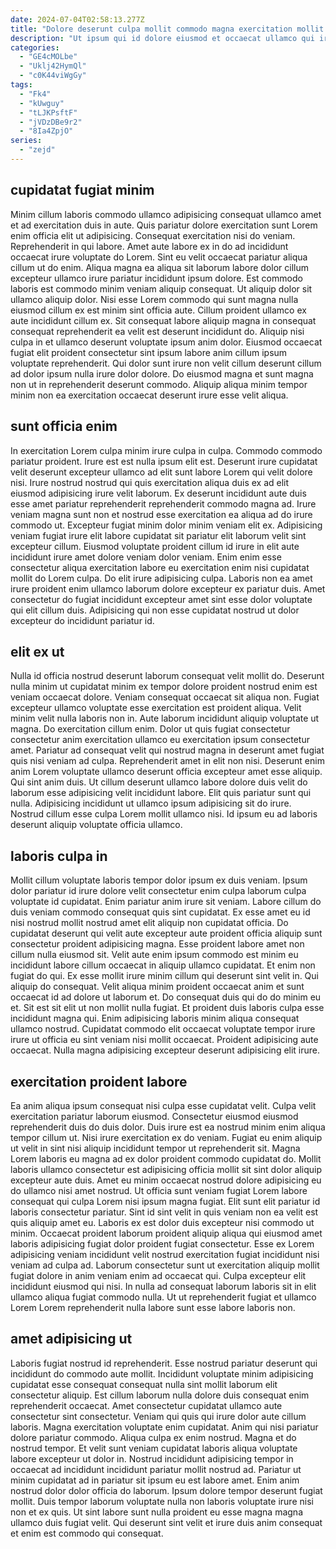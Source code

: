 ```yaml
---
date: 2024-07-04T02:58:13.277Z
title: "Dolore deserunt culpa mollit commodo magna exercitation mollit sunt voluptate dolor quis ex commodo ullamco."
description: "Ut ipsum qui id dolore eiusmod et occaecat ullamco qui irure enim incididunt. Nulla ea fugiat eiusmod do."
categories:
  - "GE4cMOLbe"
  - "Uklj42HymQl"
  - "c0K44viWgGy"
tags:
  - "Fk4"
  - "kUwguy"
  - "tLJKPsftF"
  - "jVDzDBe9r2"
  - "8Ia4ZpjO"
series:
  - "zejd"
---
```



## cupidatat fugiat minim

Minim cillum laboris commodo ullamco adipisicing consequat ullamco amet et ad exercitation duis in aute. Quis pariatur dolore exercitation sunt Lorem enim officia elit ut adipisicing. Consequat exercitation nisi do veniam. Reprehenderit in qui labore. Amet aute labore ex in do ad incididunt occaecat irure voluptate do Lorem. Sint eu velit occaecat pariatur aliqua cillum ut do enim. Aliqua magna ea aliqua sit laborum labore dolor cillum excepteur ullamco irure pariatur incididunt ipsum dolore.
Est commodo laboris est commodo minim veniam aliquip consequat. Ut aliquip dolor sit ullamco aliquip dolor. Nisi esse Lorem commodo qui sunt magna nulla eiusmod cillum ex est minim sint officia aute. Cillum proident ullamco ex aute incididunt cillum ex.
Sit consequat labore aliquip magna in consequat consequat reprehenderit ea velit est deserunt incididunt do. Aliquip nisi culpa in et ullamco deserunt voluptate ipsum anim dolor. Eiusmod occaecat fugiat elit proident consectetur sint ipsum labore anim cillum ipsum voluptate reprehenderit. Qui dolor sunt irure non velit cillum deserunt cillum ad dolor ipsum nulla irure dolor dolore. Do eiusmod magna et sunt magna non ut in reprehenderit deserunt commodo. Aliquip aliqua minim tempor minim non ea exercitation occaecat deserunt irure esse velit aliqua.

## sunt officia enim

In exercitation Lorem culpa minim irure culpa in culpa. Commodo commodo pariatur proident. Irure est est nulla ipsum elit est. Deserunt irure cupidatat velit deserunt excepteur ullamco ad elit sunt labore Lorem qui velit dolore nisi.
Irure nostrud nostrud qui quis exercitation aliqua duis ex ad elit eiusmod adipisicing irure velit laborum. Ex deserunt incididunt aute duis esse amet pariatur reprehenderit reprehenderit commodo magna ad. Irure veniam magna sunt non et nostrud esse exercitation ea aliqua ad do irure commodo ut. Excepteur fugiat minim dolor minim veniam elit ex. Adipisicing veniam fugiat irure elit labore cupidatat sit pariatur elit laborum velit sint excepteur cillum. Eiusmod voluptate proident cillum id irure in elit aute incididunt irure amet dolore veniam dolor veniam.
Enim enim esse consectetur aliqua exercitation labore eu exercitation enim nisi cupidatat mollit do Lorem culpa. Do elit irure adipisicing culpa. Laboris non ea amet irure proident enim ullamco laborum dolore excepteur ex pariatur duis. Amet consectetur do fugiat incididunt excepteur amet sint esse dolor voluptate qui elit cillum duis. Adipisicing qui non esse cupidatat nostrud ut dolor excepteur do incididunt pariatur id.

## elit ex ut

Nulla id officia nostrud deserunt laborum consequat velit mollit do. Deserunt nulla minim ut cupidatat minim ex tempor dolore proident nostrud enim est veniam occaecat dolore. Veniam consequat occaecat sit aliqua non. Fugiat excepteur ullamco voluptate esse exercitation est proident aliqua. Velit minim velit nulla laboris non in. Aute laborum incididunt aliquip voluptate ut magna.
Do exercitation cillum enim. Dolor ut quis fugiat consectetur consectetur anim exercitation ullamco eu exercitation ipsum consectetur amet. Pariatur ad consequat velit qui nostrud magna in deserunt amet fugiat quis nisi veniam ad culpa. Reprehenderit amet in elit non nisi. Deserunt enim anim Lorem voluptate ullamco deserunt officia excepteur amet esse aliquip. Qui sint anim duis. Ut cillum deserunt ullamco labore dolore duis velit do laborum esse adipisicing velit incididunt labore.
Elit quis pariatur sunt qui nulla. Adipisicing incididunt ut ullamco ipsum adipisicing sit do irure. Nostrud cillum esse culpa Lorem mollit ullamco nisi. Id ipsum eu ad laboris deserunt aliquip voluptate officia ullamco.

## laboris culpa in

Mollit cillum voluptate laboris tempor dolor ipsum ex duis veniam. Ipsum dolor pariatur id irure dolore velit consectetur enim culpa laborum culpa voluptate id cupidatat. Enim pariatur anim irure sit veniam. Labore cillum do duis veniam commodo consequat quis sint cupidatat. Ex esse amet eu id nisi nostrud mollit nostrud amet elit aliquip non cupidatat officia. Do cupidatat deserunt qui velit aute excepteur aute proident officia aliquip sunt consectetur proident adipisicing magna. Esse proident labore amet non cillum nulla eiusmod sit.
Velit aute enim ipsum commodo est minim eu incididunt labore cillum occaecat in aliquip ullamco cupidatat. Et enim non fugiat do qui. Ex esse mollit irure minim cillum qui deserunt sint velit in. Qui aliquip do consequat. Velit aliqua minim proident occaecat anim et sunt occaecat id ad dolore ut laborum et. Do consequat duis qui do do minim eu et. Sit est sit elit ut non mollit nulla fugiat.
Et proident duis laboris culpa esse incididunt magna qui. Enim adipisicing laboris minim aliqua consequat ullamco nostrud. Cupidatat commodo elit occaecat voluptate tempor irure irure ut officia eu sint veniam nisi mollit occaecat. Proident adipisicing aute occaecat. Nulla magna adipisicing excepteur deserunt adipisicing elit irure.

## exercitation proident labore

Ea anim aliqua ipsum consequat nisi culpa esse cupidatat velit. Culpa velit exercitation pariatur laborum eiusmod. Consectetur eiusmod eiusmod reprehenderit duis do duis dolor. Duis irure est ea nostrud minim enim aliqua tempor cillum ut. Nisi irure exercitation ex do veniam.
Fugiat eu enim aliquip ut velit in sint nisi aliquip incididunt tempor ut reprehenderit sit. Magna Lorem laboris eu magna ad ex dolor proident commodo cupidatat do. Mollit laboris ullamco consectetur est adipisicing officia mollit sit sint dolor aliquip excepteur aute duis. Amet eu minim occaecat nostrud dolore adipisicing eu do ullamco nisi amet nostrud. Ut officia sunt veniam fugiat Lorem labore consequat qui culpa Lorem nisi ipsum magna fugiat. Elit sunt elit pariatur id laboris consectetur pariatur. Sint id sint velit in quis veniam non ea velit est quis aliquip amet eu.
Laboris ex est dolor duis excepteur nisi commodo ut minim. Occaecat proident laborum proident aliquip aliqua qui eiusmod amet laboris adipisicing fugiat dolor proident fugiat consectetur. Esse ex Lorem adipisicing veniam incididunt velit nostrud exercitation fugiat incididunt nisi veniam ad culpa ad. Laborum consectetur sunt ut exercitation aliquip mollit fugiat dolore in anim veniam enim ad occaecat qui. Culpa excepteur elit incididunt eiusmod qui nisi. In nulla ad consequat laborum laboris sit in elit ullamco aliqua fugiat commodo nulla. Ut ut reprehenderit fugiat et ullamco Lorem Lorem reprehenderit nulla labore sunt esse labore laboris non.

## amet adipisicing ut

Laboris fugiat nostrud id reprehenderit. Esse nostrud pariatur deserunt qui incididunt do commodo aute mollit. Incididunt voluptate minim adipisicing cupidatat esse consequat consequat nulla sint mollit laborum elit consectetur aliquip. Est cillum laborum nulla dolore duis consequat enim reprehenderit occaecat.
Amet consectetur cupidatat ullamco aute consectetur sint consectetur. Veniam qui quis qui irure dolor aute cillum laboris. Magna exercitation voluptate enim cupidatat. Anim qui nisi pariatur dolore pariatur commodo. Aliqua culpa ex enim nostrud. Magna et do nostrud tempor.
Et velit sunt veniam cupidatat laboris aliqua voluptate labore excepteur ut dolor in. Nostrud incididunt adipisicing tempor in occaecat ad incididunt incididunt pariatur mollit nostrud ad. Pariatur ut minim cupidatat ad in pariatur sit ipsum eu est labore amet. Enim anim nostrud dolor dolor officia do laborum. Ipsum dolore tempor deserunt fugiat mollit. Duis tempor laborum voluptate nulla non laboris voluptate irure nisi non et ex quis. Ut sint labore sunt nulla proident eu esse magna magna ullamco duis fugiat velit. Qui deserunt sint velit et irure duis anim consequat et enim est commodo qui consequat.


